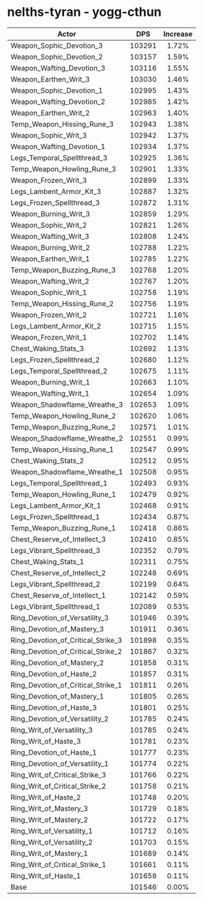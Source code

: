 # nelths-tyran - yogg-cthun
| Actor | DPS | Increase |
|---|:---:|:---:|
|Weapon_Sophic_Devotion_3|103291|1.72%|
|Weapon_Sophic_Devotion_2|103157|1.59%|
|Weapon_Wafting_Devotion_3|103116|1.55%|
|Weapon_Earthen_Writ_3|103030|1.46%|
|Weapon_Sophic_Devotion_1|102995|1.43%|
|Weapon_Wafting_Devotion_2|102985|1.42%|
|Weapon_Earthen_Writ_2|102963|1.40%|
|Temp_Weapon_Hissing_Rune_3|102943|1.38%|
|Weapon_Sophic_Writ_3|102942|1.37%|
|Weapon_Wafting_Devotion_1|102934|1.37%|
|Legs_Temporal_Spellthread_3|102925|1.36%|
|Temp_Weapon_Howling_Rune_3|102901|1.33%|
|Weapon_Frozen_Writ_3|102899|1.33%|
|Legs_Lambent_Armor_Kit_3|102887|1.32%|
|Legs_Frozen_Spellthread_3|102872|1.31%|
|Weapon_Burning_Writ_3|102859|1.29%|
|Weapon_Sophic_Writ_2|102821|1.26%|
|Weapon_Wafting_Writ_3|102808|1.24%|
|Weapon_Burning_Writ_2|102788|1.22%|
|Weapon_Earthen_Writ_1|102785|1.22%|
|Temp_Weapon_Buzzing_Rune_3|102768|1.20%|
|Weapon_Wafting_Writ_2|102767|1.20%|
|Weapon_Sophic_Writ_1|102758|1.19%|
|Temp_Weapon_Hissing_Rune_2|102756|1.19%|
|Weapon_Frozen_Writ_2|102721|1.16%|
|Legs_Lambent_Armor_Kit_2|102715|1.15%|
|Weapon_Frozen_Writ_1|102702|1.14%|
|Chest_Waking_Stats_3|102692|1.13%|
|Legs_Frozen_Spellthread_2|102680|1.12%|
|Legs_Temporal_Spellthread_2|102675|1.11%|
|Weapon_Burning_Writ_1|102663|1.10%|
|Weapon_Wafting_Writ_1|102654|1.09%|
|Weapon_Shadowflame_Wreathe_3|102653|1.09%|
|Temp_Weapon_Howling_Rune_2|102620|1.06%|
|Temp_Weapon_Buzzing_Rune_2|102571|1.01%|
|Weapon_Shadowflame_Wreathe_2|102551|0.99%|
|Temp_Weapon_Hissing_Rune_1|102547|0.99%|
|Chest_Waking_Stats_2|102512|0.95%|
|Weapon_Shadowflame_Wreathe_1|102508|0.95%|
|Legs_Temporal_Spellthread_1|102493|0.93%|
|Temp_Weapon_Howling_Rune_1|102479|0.92%|
|Legs_Lambent_Armor_Kit_1|102468|0.91%|
|Legs_Frozen_Spellthread_1|102434|0.87%|
|Temp_Weapon_Buzzing_Rune_1|102418|0.86%|
|Chest_Reserve_of_Intellect_3|102410|0.85%|
|Legs_Vibrant_Spellthread_3|102352|0.79%|
|Chest_Waking_Stats_1|102311|0.75%|
|Chest_Reserve_of_Intellect_2|102248|0.69%|
|Legs_Vibrant_Spellthread_2|102199|0.64%|
|Chest_Reserve_of_Intellect_1|102142|0.59%|
|Legs_Vibrant_Spellthread_1|102089|0.53%|
|Ring_Devotion_of_Versatility_3|101946|0.39%|
|Ring_Devotion_of_Mastery_3|101911|0.36%|
|Ring_Devotion_of_Critical_Strike_3|101898|0.35%|
|Ring_Devotion_of_Critical_Strike_2|101867|0.32%|
|Ring_Devotion_of_Mastery_2|101858|0.31%|
|Ring_Devotion_of_Haste_2|101857|0.31%|
|Ring_Devotion_of_Critical_Strike_1|101811|0.26%|
|Ring_Devotion_of_Mastery_1|101805|0.26%|
|Ring_Devotion_of_Haste_3|101801|0.25%|
|Ring_Devotion_of_Versatility_2|101785|0.24%|
|Ring_Writ_of_Versatility_3|101785|0.24%|
|Ring_Writ_of_Haste_3|101781|0.23%|
|Ring_Devotion_of_Haste_1|101777|0.23%|
|Ring_Devotion_of_Versatility_1|101774|0.22%|
|Ring_Writ_of_Critical_Strike_3|101766|0.22%|
|Ring_Writ_of_Critical_Strike_2|101758|0.21%|
|Ring_Writ_of_Haste_2|101748|0.20%|
|Ring_Writ_of_Mastery_3|101729|0.18%|
|Ring_Writ_of_Mastery_2|101722|0.17%|
|Ring_Writ_of_Versatility_1|101712|0.16%|
|Ring_Writ_of_Versatility_2|101703|0.15%|
|Ring_Writ_of_Mastery_1|101689|0.14%|
|Ring_Writ_of_Critical_Strike_1|101661|0.11%|
|Ring_Writ_of_Haste_1|101658|0.11%|
|Base|101546|0.00%|
